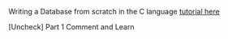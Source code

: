 Writing a Database from scratch in the C language
[tutorial here](https://cstack.github.io/db_tutorial/)

[Uncheck] Part 1 Comment and Learn
